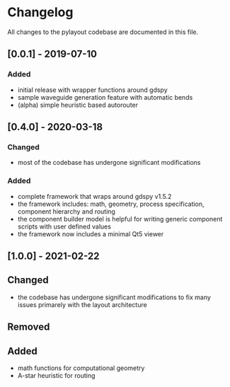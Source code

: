 # Changelog
All changes to the pylayout codebase are documented in this file.

## [0.0.1] - 2019-07-10
### Added
- initial release with wrapper functions around gdspy
- sample waveguide generation feature with automatic bends
- (alpha) simple heuristic based autorouter

## [0.4.0] - 2020-03-18
### Changed
- most of the codebase has undergone significant modifications
### Added
- complete framework that wraps around gdspy v1.5.2
- the framework includes: math, geometry, process specification, component hierarchy and routing
- the component builder model is helpful for writing generic component scripts with user defined values
- the framework now includes a minimal Qt5 viewer

## [1.0.0] - 2021-02-22
## Changed
- the codebase has undergone significant modifications to fix many issues primarely with the layout architecture
## Removed
## Added
- math functions for computational geometry
- A-star heuristic for routing